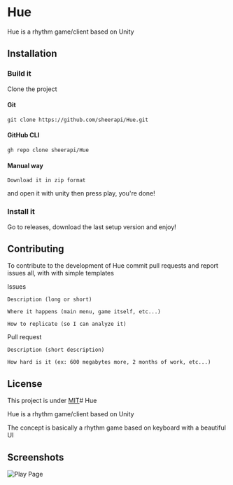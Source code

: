 # Hue

Hue is a rhythm game/client based on Unity

## Installation
### Build it
Clone the project
#### Git
```
git clone https://github.com/sheerapi/Hue.git
````

#### GitHub CLI
```
gh repo clone sheerapi/Hue
```

#### Manual way
```
Download it in zip format
````

and open it with unity then press play, you're done!

### Install it
Go to releases, download the last setup version and enjoy!

## Contributing
To contribute to the development of Hue commit pull requests and report issues all, with with simple templates

Issues
```
Description (long or short)

Where it happens (main menu, game itself, etc...)

How to replicate (so I can analyze it)
```

Pull request
```
Description (short description)

How hard is it (ex: 600 megabytes more, 2 months of work, etc...)
```

## License
This project is under [MIT](https://www.choosealicense.com/licenses/mit)# Hue

Hue is a rhythm game/client based on Unity

The concept is basically a rhythm game based on keyboard with a beautiful UI
## Screenshots
![Play Page](https://github.com/sheerapi/Hue/blob/main/HomePage.png?raw=true?)
